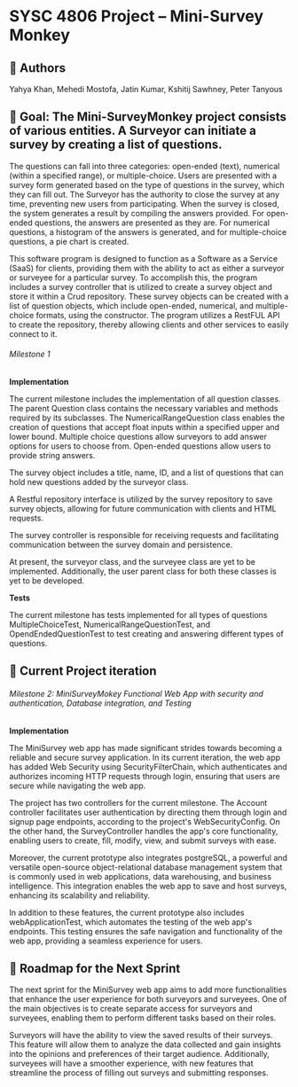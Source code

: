 
# SYSC 4806 Project – Mini-Survey Monkey
## 👥 Authors 
Yahya Khan, Mehedi Mostofa, Jatin Kumar, Kshitij Sawhney, Peter Tanyous

## 🥅 Goal: The Mini-SurveyMonkey project consists of various entities. A Surveyor can initiate a survey by creating a list of questions.
The questions can fall into three categories: open-ended (text), numerical (within a specified range), or multiple-choice.
Users are presented with a survey form generated based on the type of questions in the survey, which they can fill out. 
The Surveyor has the authority to close the survey at any time, preventing new users from participating. 
When the survey is closed, the system generates a result by compiling the answers provided. 
For open-ended questions, the answers are presented as they are. 
For numerical questions, a histogram of the answers is generated, and for multiple-choice questions, a pie chart is created.

This software program is designed to function as a Software as a Service (SaaS) for clients, providing them with the ability 
to act as either a surveyor or surveyee for a particular survey. To accomplish this, the program includes a survey controller 
that is utilized to create a survey object and store it within a Crud repository. These survey objects can be created with a 
list of question objects, which include open-ended, numerical, and multiple-choice formats, using the constructor. 
The program utilizes a RestFUL API to create the repository, thereby allowing clients and other services to easily connect to it.

###### Milestone 1

**Implementation**

The current milestone includes the implementation of all question classes. The parent Question class contains the necessary 
variables and methods required by its subclasses. The NumericalRangeQuestion class enables the creation of questions that accept 
float inputs within a specified upper and lower bound. Multiple choice questions allow surveyors to add answer options for users 
to choose from. Open-ended questions allow users to provide string answers.

The survey object includes a title, name, ID, and a list of questions that can hold new questions added by the surveyor class.

A Restful repository interface is utilized by the survey repository to save survey objects, allowing for future communication 
with clients and HTML requests.

The survey controller is responsible for receiving requests and facilitating communication between the survey domain and 
persistence.

At present, the surveyor class, and the surveyee class are yet to be implemented. Additionally, the user parent class 
for both these classes is yet to be developed.

**Tests**

The current milestone has tests implemented for all types of questions MultipleChoiceTest, NumericalRangeQuestionTest, and
OpendEndedQuestionTest to test creating and answering different types of questions. 

## 📄 Current Project iteration

###### Milestone 2: MiniSurveyMokey Functional Web App with security and authentication, Database integration, and Testing

**Implementation**

The MiniSurvey web app has made significant strides towards becoming a reliable and secure survey application.
In its current iteration, the web app has added Web Security using SecurityFilterChain, which authenticates 
and authorizes incoming HTTP requests through login, ensuring that users are secure while navigating the web app.

The project has two controllers for the current milestone. The Account controller facilitates user authentication
by directing them through login and signup page endpoints, according to the project's WebSecurityConfig. On the other hand,
the SurveyController handles the app's core functionality, enabling users to create, fill, modify, view, and submit surveys with ease.

Moreover, the current prototype also integrates postgreSQL, a powerful and versatile open-source object-relational
database management system that is commonly used in web applications, data warehousing, and business intelligence. 
This integration enables the web app to save and host surveys, enhancing its scalability and reliability.

In addition to these features, the current prototype also includes webApplicationTest, which automates the testing 
of the web app's endpoints. This testing ensures the safe navigation and functionality of the web app, providing a
seamless experience for users.

## 📝 Roadmap for the Next Sprint

The next sprint for the MiniSurvey web app aims to add more functionalities that enhance the user experience for both 
surveyors and surveyees. One of the main objectives is to create separate access for surveyors and surveyees, enabling 
them to perform different tasks based on their roles.

Surveyors will have the ability to view the saved results of their surveys. This feature will allow them to analyze
the data collected and gain insights into the opinions and preferences of their target audience. Additionally, 
surveyees will have a smoother experience, with new features that streamline the process of filling out surveys 
and submitting responses.
